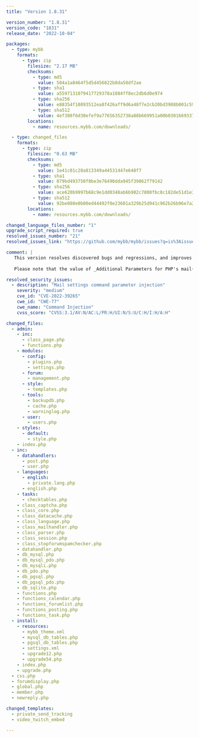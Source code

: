 ```yaml
---
title: "Version 1.8.31"

version_number: "1.8.31"
version_code: "1831"
release_date: "2022-10-04"

packages:
  - type: mybb
    formats:
      - type: zip
        filesize: "2.17 MB"
        checksums:
          - type: md5
            value: 504a1a8464f5d5d456622b8da58df2ae
          - type: sha1
            value: a5597131079417729378a1884ff8ec2db6d0e974
          - type: sha256
            value: e88354f10893512ea8f426aff9d6a48f7e2cb20bd3988b001c59c9f29084c2f1
          - type: sha512
            value: 4ef308f6d30efef9a77656352738a88b669951a00b03016693374bb0f1e23f33f359f6996ff1a1d942be9079f16e930ea1a1bf0b6c74b5e285f2e6d6828a1a32
        locations:
          - name: resources.mybb.com/downloads/

  - type: changed_files
    formats:
      - type: zip
        filesize: "0.63 MB"
        checksums:
          - type: md5
            value: 1e41c01c28a813349a44531447e648f7
          - type: sha1
            value: 079bd493750f8be3e76490dda945f39862f79142
          - type: sha256
            value: ace620b9997b68c9e1dd0348ab6b902c7800fbc0c182de51d1e389334521d3bd
          - type: sha512
            value: 92be080e0b00ed44492f0e23601a329b25d941c962b26b96e7a2bec045e3b73d8f8328f2030bf53073a58861d17b194b1ea1daf8ef6224b0468a07ff7678c587
        locations:
          - name: resources.mybb.com/downloads/

changed_language_files_number: "1"
upgrade_script_required: true
resolved_issues_number: "21"
resolved_issues_link: "https://github.com/mybb/mybb/issues?q=is%3Aissue+is%3Aclosed+label%3As%3Aresolved+-label%3Adev-branch+milestone%3A1.8.31"

comment: |
   This version resolves discovered bugs and regressions, and improves compatibility with database engines and recent PHP versions.
   
   Please note that the value of _Additional Parameters for PHP's mail()_ (_Mail Settings_) now only takes effect when saved in the [Configuration File](https://docs.mybb.com/1.8/faq/mail/#additional-parameters-for-phps-mail).

resolved_security_issues:
  - description: "Mail settings command parameter injection"
    severity: "medium"
    cve_id: "CVE-2022-39265"
    cwe_id: "CWE-77"
    cwe_name: "Command Injection"
    cvss_score: "CVSS:3.1/AV:N/AC:L/PR:H/UI:N/S:U/C:H/I:H/A:H"

changed_files:
  - admin:
    - inc:
      - class_page.php
      - functions.php
    - modules:
      - config:
        - plugins.php
        - settings.php
      - forum:
        - management.php
      - style:
        - templates.php
      - tools:
        - backupdb.php
        - cache.php
        - warninglog.php
      - user:
        - users.php
    - styles:
      - default:
        - style.php
    - index.php
  - inc:
    - datahandlers:
      - post.php
      - user.php
    - languages:
      - english:
        - private.lang.php
      - english.php
    - tasks:
      - checktables.php
    - class_captcha.php
    - class_core.php
    - class_datacache.php
    - class_language.php
    - class_mailhandler.php
    - class_parser.php
    - class_session.php
    - class_stopforumspamchecker.php
    - datahandler.php
    - db_mysql.php
    - db_mysql_pdo.php
    - db_mysqli.php
    - db_pdo.php
    - db_pgsql.php
    - db_pgsql_pdo.php
    - db_sqlite.php
    - functions.php
    - functions_calendar.php
    - functions_forumlist.php
    - functions_posting.php
    - functions_task.php
  - install:
    - resources:
      - mybb_theme.xml
      - mysql_db_tables.php
      - pgsql_db_tables.php
      - settings.xml
      - upgrade12.php
      - upgrade54.php
    - index.php
    - upgrade.php
  - css.php
  - forumdisplay.php
  - global.php
  - member.php
  - newreply.php

changed_templates:
  - private_send_tracking
  - video_twitch_embed

---
```

